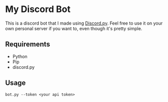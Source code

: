 # My Discord Bot

This is a discord bot that I made using [Discord.py](https://discordpy.readthedocs.io/en/stable/). Feel free to use it on your own personal server if you want to, even though it's pretty simple.

## Requirements

- Python
- Pip
- discord.py

## Usage

```
bot.py --token <your api token>
```

